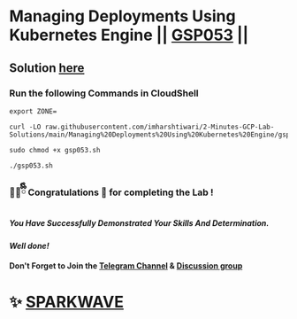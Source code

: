 # Managing Deployments Using Kubernetes Engine || [GSP053](https://www.cloudskillsboost.google/focuses/639?parent=catalog) ||

## Solution [here](https://youtu.be/EGmmci3EhA8)

### Run the following Commands in CloudShell
```
export ZONE=
```
```
curl -LO raw.githubusercontent.com/imharshtiwari/2-Minutes-GCP-Lab-Solutions/main/Managing%20Deployments%20Using%20Kubernetes%20Engine/gsp053.sh

sudo chmod +x gsp053.sh

./gsp053.sh
```

### 🐻‍❄️ྀིྀི Congratulations 🎉 for completing the Lab !

##### *You Have Successfully Demonstrated Your Skills And Determination.*

#### *Well done!*

#### Don't Forget to Join the [Telegram Channel](https://t.me/sparkwave.01) & [Discussion group](https://t.me/sparkwave.01chats)

# ✨ [SPARKWAVE](https://www.youtube.com/@sparkwave.01)
